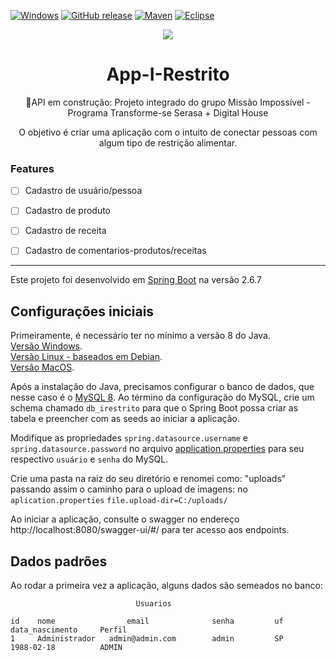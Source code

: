 [![Windows](https://svgshare.com/i/ZhY.svg)](https://svgshare.com/i/ZhY.svg)
[![GitHub release](https://img.shields.io/github/release/Naereen/StrapDown.js.svg)](https://GitHub.com/Naereen/StrapDown.js/releases/)
[![Maven](https://badgen.net/badge/icon/maven?icon=maven&label)](https://https://maven.apache.org/)
[![Eclipse](https://badgen.net/badge/icon/eclipse?icon=eclipse&label)](https://https://eclipse.org/)



<p align="center"> <img src = https://user-images.githubusercontent.com/68560810/176057599-9a59c22a-d05c-4e4c-a838-edd4c5a4c0e7.png /> </p>


  
  

<h1 align="center"> App-I-Restrito </h1>
<p align="center">🚀API em construção: Projeto integrado do grupo Missão Impossível - Programa Transforme-se Serasa + Digital House</p>
<p align="center"> O objetivo é criar uma aplicação com o intuito de conectar pessoas com algum tipo de restrição alimentar. </p>

### Features

- [ ] Cadastro de usuário/pessoa
- [ ] Cadastro de produto
- [ ] Cadastro de receita
- [ ] Cadastro de comentarios-produtos/receitas


<hr>

Este projeto foi desenvolvido em [Spring Boot](https://spring.io/quickstart) na versão 2.6.7

## Configurações iniciais
Primeiramente, é necessário ter no mínimo a versão 8 do Java.\
[Versão Windows](https://www.oracle.com/java/technologies/downloads/#java8-windows).\
[Versão Linux - baseados em Debian](https://www.oracle.com/java/technologies/downloads/#java8-linux).\
[Versão MacOS](https://www.oracle.com/java/technologies/downloads/#java8-mac).

Após a instalação do Java, precisamos configurar o banco de dados, que nesse caso é o [MySQL 8](https://dev.mysql.com/downloads/mysql/). Ao término da configuração do MySQL, crie um schema chamado `db_irestrito` para que o Spring Boot possa criar as tabela e preencher com as seeds ao iniciar a aplicação.

Modifique as propriedades `spring.datasource.username` e `spring.datasource.password` no arquivo [application.properties](https://github.com/marcelloJr/agendamento-aula-api/blob/main/src/main/resources/application.properties) para seu respectivo `usuário` e `senha` do MySQL.

Crie uma pasta na raiz do seu diretório e renomei como: "uploads" passando assim o caminho para o upload de imagens: no `aplication.properties` `file.upload-dir=C:/uploads/`

Ao iniciar a aplicação, consulte o swagger no endereço http://localhost:8080/swagger-ui/#/ para ter acesso aos endpoints.

## Dados padrões
Ao rodar a primeira vez a aplicação, alguns dados são semeados no banco:

```
                            Usuarios

id    nome                email              senha         uf       data_nascimento     Perfil
1     Administrador   admin@admin.com        admin         SP       1988-02-18          ADMIN

```
